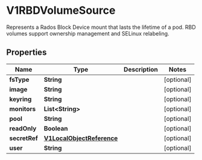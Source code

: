 

# V1RBDVolumeSource

Represents a Rados Block Device mount that lasts the lifetime of a pod. RBD volumes support ownership management and SELinux relabeling.
## Properties

Name | Type | Description | Notes
------------ | ------------- | ------------- | -------------
**fsType** | **String** |  |  [optional]
**image** | **String** |  |  [optional]
**keyring** | **String** |  |  [optional]
**monitors** | **List&lt;String&gt;** |  |  [optional]
**pool** | **String** |  |  [optional]
**readOnly** | **Boolean** |  |  [optional]
**secretRef** | [**V1LocalObjectReference**](V1LocalObjectReference.md) |  |  [optional]
**user** | **String** |  |  [optional]



